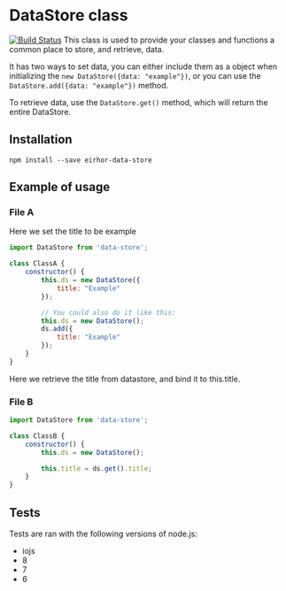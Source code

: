 # DataStore class
[![Build Status](https://travis-ci.org/eirhor/data-store.svg?branch=master)](https://travis-ci.org/eirhor/data-store)
This class is used to provide your classes and functions a common place to store, and retrieve, data.

It has two ways to set data, you can either include them as a object when initializing the `new DataStore({data: "example"})`, or you can use the `DataStore.add({data: "example"})` method.

To retrieve data, use the `DataStore.get()` method, which will return the entire DataStore.

## Installation
```
npm install --save eirhor-data-store
```

## Example of usage
### File A

Here we set the title to be example
```js
import DataStore from 'data-store';

class ClassA {
    constructor() {
        this.ds = new DataStore({
            title: "Example"
        });

        // You could also do it like this:
        this.ds = new DataStore();
        ds.add({
            title: "Example"
        });
    }
}
```

Here we retrieve the title from datastore, and bind it to this.title.
### File B
```js
import DataStore from 'data-store';

class ClassB {
    constructor() {
        this.ds = new DataStore();

        this.title = ds.get().title;
    }
}
```

## Tests
Tests are ran with the following versions of node.js:
* iojs
* 8
* 7
* 6